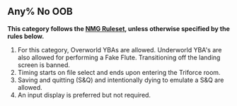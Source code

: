 ## Any% No OOB

**This category follows the [NMG Ruleset](https://www.speedrun.com/alttp?h=No_Major_Glitches-Any&rules=category&x=wk6jz5rd-2lg2368p.013xwzr1), unless otherwise specified by the rules below.**

1. For this category, Overworld YBAs are allowed. Underworld YBA's are also allowed for performing a Fake Flute. Transitioning off the landing screen is banned.
2. Timing starts on file select and ends upon entering the Triforce room.
3. Saving and quitting (S&Q) and intentionally dying to emulate a S&Q are allowed.
4. An input display is preferred but not required.
